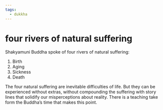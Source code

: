 ```yaml
---
tags:
  - dukkha 
---
```

# four rivers of natural suffering

Shakyamuni Buddha spoke of four rivers of natural suffering:

1. Birth
2. Aging
3. Sickness
4. Death

The four natural suffering are inevitable difficulties of life. But they can be experienced without extras, without compounding the suffering with story lines that solidify our misperceptions about reality. There is a teaching take form the Buddha’s time that makes this point.
